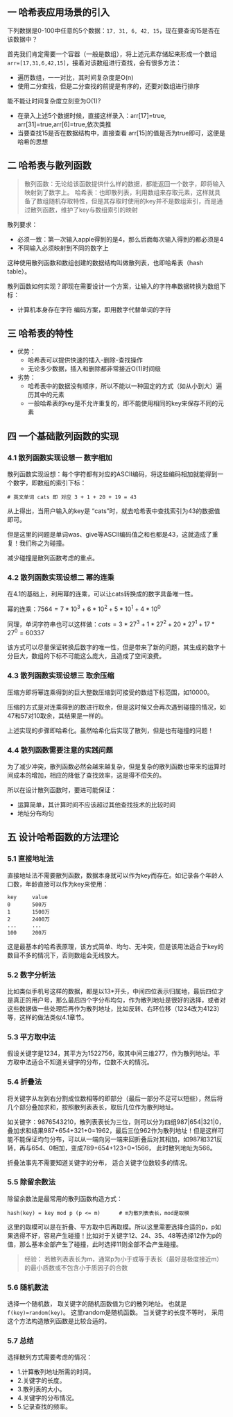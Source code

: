 ## 一 哈希表应用场景的引入

下列数据是0-100中任意的5个数据：`17, 31, 6, 42, 15`，现在要查询15是否在该数据中？  

首先我们肯定需要一个容器（一般是数组），将上述元素存储起来形成一个数组`arr=[17,31,6,42,15]`，接着对该数组进行查找，会有很多方法：
- 遍历数组，一一对比，其时间复杂度是O(n)
- 使用二分查找，但是二分查找的前提是有序的，还要对数组进行排序

能不能让时间复杂度立刻变为O(1)?
- 在录入上述5个数据时候，直接这样录入：arr[17]=true, arr[31]=true,arr[6]=true,依次类推
- 当要查找15是否在数据结构中，直接查看 arr[15]的值是否为true即可，这便是哈希的思想   

## 二 哈希表与散列函数  

> 散列函数：无论给该函数提供什么样的数据，都能返回一个数字，即将输入映射到了数字上。 
> 哈希表：也即散列表，利用数组来存取元素，这样就具备了数组随机存取特性，但是其存取时使用的key并不是数组索引，而是通过散列函数，维护了key与数组索引的映射

散列要求：
- 必须一致：第一次输入apple得到的是4，那么后面每次输入得到的都必须是4
- 不同输入必须映射到不同的数字上

这种使用散列函数和数组创建的数据结构叫做散列表，也即哈希表（hash table）。  

散列函数如何实现？即现在需要设计一个方案，让输入的字符串数据转换为数组下标：
- 计算机本身存在字符  编码方案，即用数字代替单词的字符

## 三 哈希表的特性

- 优势：
  - 哈希表可以提供快速的插入-删除-查找操作
  - 无论多少数据，插入和删除都非常接近O(1)时间级
- 劣势：
  - 哈希表中的数据没有顺序，所以不能以一种固定的方式（如从小到大）遍历其中的元素
  - 一般哈希表的key是不允许重复的，即不能使用相同的key来保存不同的元素

## 四 一个基础散列函数的实现

### 4.1 散列函数实现设想一 数字相加

散列函数实现设想：每个字符都有对应的ASCII编码，将这些编码相加就能得到一个数字，即数组的索引下标：
```
# 英文单词 cats 即 对应 3 + 1 + 20 + 19 = 43
```
从上得出，当用户输入的key是 “cats”时，就去哈希表中查找索引为43的数据值即可。 

但是这里的问题是单词was、give等ASCII编码值之和也都是43，这就造成了重复！我们称之为碰撞。  

减少碰撞是散列函数考虑的重点。  

### 4.2 散列函数实现设想二 幂的连乘

在4.1的基础上，利用幂的连乘，可以让cats转换成的数字具备唯一性。  

幂的连乘：$7564 = 7*10^3 + 6*10^2 + 5*10^1 + 4*10^0$  

同理，单词字符串也可以这样做：$cats = 3*27^3 + 1*27^2 + 20*27^1 + 17*27^0 = 60337$  

该方式可以尽量保证转换后数字的唯一性，但是带来了新的问题，其生成的数字十分巨大，数组的下标不可能这么庞大，且造成了空间浪费。   

### 4.3 散列函数实现设想三 取余压缩

压缩方即将幂连乘得到的巨大整数压缩到可接受的数组下标范围，如10000。  

压缩的方式是对连乘得到的数进行取余，但是这时候又会再次遇到碰撞的情况，如47和57对10取余，其结果是一样的。  

上述实现的步骤即哈希化。虽然哈希化后实现了散列，但是也有碰撞的问题！

### 4.4 散列函数需要注意的实践问题

为了减少冲突，散列函数必然会越来越复杂，但是复杂的散列函数也带来的运算时间成本的增加，相应的降低了查找效率，这是得不偿失的。  

所以在设计散列函数时，要进可能保证：
- 运算简单，其计算时间不应该超过其他查找技术的比较时间
- 地址分布均匀


## 五 设计哈希函数的方法理论

### 5.1 直接地址法

直接地址法不需要散列函数，数据本身就可以作为key而存在。如记录各个年龄人口数，年龄直接可以作为key来使用：
```
key     value
0       500万
1       1500万
2       2400万
...     ...
100     200万
```

这是最基本的哈希表原理，该方式简单、均匀、无冲突，但是该用法适合于key的数目不多的情况下，否则数组会无线放大。

### 5.2 数字分析法

比如类似手机号这样的数据，都是以13*开头，中间四位表示归属地，最后四位才是真正的用户号，那么最后四个字分布均匀，作为散列地址是很好的选择，或者对这些数据做一些处理后再作为散列地址，比如反转、右环位移（1234改为4123）等，这样的做法类似4.1章节。 

### 5.3 平方取中法

假设关键字是1234，其平方为1522756，取其中间三维277，作为散列地址。平方取中法适合不知道关键字的分布，位数不大的情况。 

### 5.4 折叠法

将关键字从左到右分割成位数相等的即部分（最后一部分不足可以短些），然后将几个部分叠加求和，按照散列表表长，取后几位作为散列地址。  

如关键字：9876543210，散列表表长为三位，则可以分为四组987|654|321|0，叠加求和结果987+654+321+0=1962，最后三位962作为散列地址！但是这样可能不能保证均匀分布，可以从一端向另一端来回折叠后对其相加，如987和321反转，再与654、0相加，变成789+654+123+0=1566， 此时散列地址为566。  

折叠法事先不需要知道关键字的分布， 适合关键字位数较多的情况。

### 5.5 除留余数法

除留余数法是最常用的散列函数构造方式：
```
hash(key) = key mod p (p <= m)      # m为散列表表长，mod是取模
```

这里的取模可以是在折叠、平方取中后再取模。所以这里需要选择合适的p，p如果选得不好，容易产生碰撞！比如对于关键字12、24、35、48等选择12作为p的值，那么基本全部产生了碰撞，此时选择11则全部不会产生碰撞。  

> 经验： 若散列表表长为m，通常p为小于或等于表长（最好是极度接近m）的最小质数或不包含小于质因子的合数

### 5.6 随机数法

选择一个随机数， 取关键字的随机函数值为它的散列地址。 也就是`f(key)=random(key)`。 这里random是随机函数。 当关键字的长度不等时， 采用这个方法构造散列函数是比较合适的。  

### 5.7 总结

选择散列方式需要考虑的情况：
- 1.计算散列地址所需的时间。 
- 2.关键字的长度。 
- 3.散列表的大小。 
- 4.关键字的分布情况。 
- 5.记录查找的频率。
